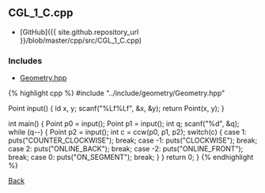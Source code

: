 ## CGL_1_C.cpp

- [GitHub]({{ site.github.repository_url }}/blob/master/cpp/src/CGL_1_C.cpp)

### Includes

- [Geometry.hpp](../include/geometry/Geometry)

{% highlight cpp %}
#include "../include/geometry/Geometry.hpp"

Point input() {
  ld x, y;
  scanf("%Lf%Lf", &x, &y);
  return Point(x, y);
}

int main() {
  Point p0 = input();
  Point p1 = input();
  int q;
  scanf("%d", &q);
  while (q--) {
    Point p2 = input();
    int c = ccw(p0, p1, p2);
    switch(c) {
    case 1:  puts("COUNTER_CLOCKWISE"); break;
    case -1: puts("CLOCKWISE"); break;
    case 2:  puts("ONLINE_BACK"); break;
    case -2: puts("ONLINE_FRONT"); break;
    case 0:  puts("ON_SEGMENT"); break;
    }
  }
  return 0;
}
{% endhighlight %}

[Back](../..)
